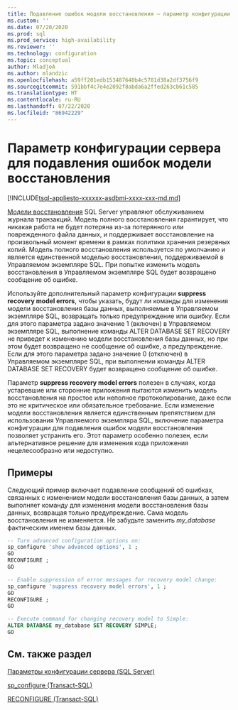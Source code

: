 ```yaml
---
title: Подавление ошибок модели восстановления — параметр конфигурации сервера | Документация Майкрософт
ms.custom: ''
ms.date: 07/20/2020
ms.prod: sql
ms.prod_service: high-availability
ms.reviewer: ''
ms.technology: configuration
ms.topic: conceptual
author: MladjoA
ms.author: mlandzic
ms.openlocfilehash: a59ff201edb153487640b4c5781d38a2df3756f9
ms.sourcegitcommit: 591bbf4c7e4e2092f8abda6a2ffed263cb61c585
ms.translationtype: HT
ms.contentlocale: ru-RU
ms.lasthandoff: 07/22/2020
ms.locfileid: "86942229"
---
```

# <a name="suppress-recovery-model-errors-server-configuration-option"></a>Параметр конфигурации сервера для подавления ошибок модели восстановления

[!INCLUDE[tsql-appliesto-xxxxxx-asdbmi-xxxx-xxx-md.md](../../includes/tsql-appliesto-xxxxxx-asdbmi-xxxx-xxx-md.md)]

[Модели восстановления](https://docs.microsoft.com/sql/relational-databases/backup-restore/recovery-models-sql-server) SQL Server управляют обслуживанием журнала транзакций. Модель полного восстановления гарантирует, что никакая работа не будет потеряна из-за потерянного или поврежденного файла данных, и поддерживает восстановление на произвольный момент времени в рамках политики хранения резервных копий. Модель полного восстановления используется по умолчанию и является единственной моделью восстановления, поддерживаемой в Управляемом экземпляре SQL. При попытке изменить модель восстановления в Управляемом экземпляре SQL будет возвращено сообщение об ошибке.

Используйте дополнительный параметр конфигурации **suppress recovery model errors**, чтобы указать, будут ли команды для изменения модели восстановления базы данных, выполняемые в Управляемом экземпляре SQL, возвращать только предупреждение или ошибку. Если для этого параметра задано значение 1 (включен) в Управляемом экземпляре SQL, выполнение команды ALTER DATABASE SET RECOVERY не приведет к изменению модели восстановления базы данных, но при этом будет возвращено не сообщение об ошибке, а предупреждение. Если для этого параметра задано значение 0 (отключен) в Управляемом экземпляре SQL, при выполнении команды ALTER DATABASE SET RECOVERY будет возвращено сообщение об ошибке.

Параметр **suppress recovery model errors** полезен в случаях, когда устаревшие или сторонние приложения пытаются изменить модель восстановления на простое или неполное протоколирование, даже если это не критическое или обязательное требование. Если изменение модели восстановления является единственным препятствием для использования Управляемого экземпляра SQL, включение параметра конфигурации для подавления ошибок модели восстановления позволяет устранить его. Этот параметр особенно полезен, если альтернативное решение для изменения кода приложения нецелесообразно или недоступно.

## <a name="examples"></a>Примеры

Следующий пример включает подавление сообщений об ошибках, связанных с изменением модели восстановления базы данных, а затем выполняет команду для изменения модели восстановления базы данных, возвращая только предупреждение. Сама модель восстановления не изменяется. Не забудьте заменить *my_database* фактическим именем базы данных.

```sql
-- Turn advanced configuration options on:
sp_configure 'show advanced options', 1 ;  
GO
RECONFIGURE ;  
GO

-- Enable suppression of error messages for recovery model change:
sp_configure 'suppress recovery model errors', 1 ;  
GO
RECONFIGURE ;  
GO

-- Execute command for changing recovery model to Simple:
ALTER DATABASE my_database SET RECOVERY SIMPLE;
GO
```

## <a name="see-also"></a>См. также раздел

[Параметры конфигурации сервера (SQL Server)](../../database-engine/configure-windows/server-configuration-options-sql-server.md)

[sp_configure (Transact-SQL)](../../relational-databases/system-stored-procedures/sp-configure-transact-sql.md)

[RECONFIGURE (Transact-SQL)](../../t-sql/language-elements/reconfigure-transact-sql.md)
